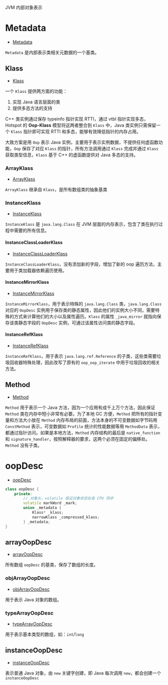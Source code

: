 
JVM 内部对象表示

# Metadata

- [Metadata](./metadata.hpp)

`Metadata` 是内部表示类相关元数据的一个基类。

## Klass

- [Klass](./klass.hpp)

一个 `Klass` 提供两方面的功能：
1. 实现 Java 语言层面的类
2. 提供多态方法的支持

C++ 类实例通过保存 typeinfo 指针实现 RTTI，通过 vtbl 指针实现多态，Hotspot 的 **Oop-Klass** 模型将这两者整合到 `Klass` 中，Java 类实例只需保留一个 `Klass` 指针即可实现 RTTI 和多态，能够有效降低指针的内存占用。

大致方案是用 `Oop` 表示 Java 实例，主要用于表示实例数据，不提供任何虚函数功能，`Oop` 保存了对应 `Klass` 的指针，所有方法调用通过 `Klass` 完成并通过 `Klass` 获取类型信息，`Klass` 基于 C++ 的虚函数提供对 Java 多态的支持。

### ArrayKlass

- [ArrayKlass](./arrayKlass.hpp)

`ArrayKlass` 继承自 `Klass`，是所有数组类的抽象基类

### InstanceKlass

- [InstanceKlass](./instanceKlass.hpp)

`InstanceKlass` 是 `java.lang.Class` 在 JVM 层面的内存表示，包含了类在执行过程中需要的所有信息。

#### InstanceClassLoaderKlass

- [InstanceClassLoaderKlass](./instanceClassLoaderKlass.hpp)

`InstanceClassLoaderKlass`，没有添加新的字段，增加了新的 oop 遍历方法，主要用于类加载器依赖遍历使用。

#### InstanceMirrorKlass

- [InstanceMirrorKlass](./instanceMirrorKlass.hpp)

`InstanceMirrorKlass`，用于表示特殊的 `java.lang.Class` 类，`java.lang.Class` 对应的 `OopDesc` 实例用于保存类的静态属性，因此他们的实例大小不同，需要特殊的方式来计算他们的大小以及属性遍历。`Klass` 的属性 `_java_mirror` 就指向保存该类静态字段的 `OopDesc` 实例，可通过该属性访问类的静态字段。

#### InstanceRefKlass

- [InstanceRefKlass](./instanceRefKlass.hpp)

`InstanceRefKlass`，用于表示 `java.lang.ref.Reference` 的子类，这些类需要垃圾回收器特殊处理，因此改写了原有的 `oop_oop_iterate` 中用于垃圾回收的相关方法。

## Method

- [Method](./method.hpp)

`Method` 用于表示一个 Java 方法，因为一个应用有成千上万个方法，因此保证 `Method` 类在内存中短小非常有必要。为了本地 GC 方便，`Method` 把所有的指针变量和方法大小放在 `Method` 内存布局的前面，方法本身的不可变数据如字节码用 `ConstMethod` 表示，可变数据如 `Profile` 统计的性能数据等用 `MethodData` 表示，都通过指针访问。如果是本地方法，`Method` 内存结构的最后是 `native_function` 和 `signature_handler`，按照解释器的要求，这两个必须在固定的偏移处。`Method` 没有子类。

# oopDesc

- [oopDesc](./oop.hpp)

```cpp
class oopDesc {
    private:
        // 对象头，volatile 保证对象状态在各 CPU 同步
        volatile markWord _mark;
        union _metadata {
            Klass* _klass;
            narrowKlass _compressed_klass;
        } _metadata;
}
```

## arrayOopDesc

- [arrayOopDesc](./arrayOop.hpp)

所有数组 `oopDesc` 的基类，保存了数组的长度。

### objArrayOopDesc

- [objArrayOopDesc](./objArrayOop.hpp)

用于表示 Java 对象的数组。

### typeArrayOopDesc

- [typeArrayOopDesc](./typeArrayOop.hpp)

用于表示基本类型的数组，如：`int`/`long`

## instanceOopDesc

- [instanceOopDesc](./instanceOop.hpp)

表示普通 Java 对象，由 `new` 关键字创建，即 Java 每次调用 `new`，都会创建一个 `instanceOopDesc`
